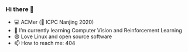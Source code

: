 ### Hi there 👋

<!--
**pyqjw/pyqjw** is a ✨ _special_ ✨ repository because its `README.md` (this file) appears on your GitHub profile.

Here are some ideas to get you started:
- 💻 ACMer (🥈 ICPC Nanjing 2020)
- 🔭 I’m currently working on ...
- 🌱 I’m currently learning ...
- 👯 I’m looking to collaborate on ...
- 🤔 I’m looking for help with ...
- 💬 Ask me about ...
- 📫 How to reach me: ...
- 😄 Pronouns: ...
- ⚡ Fun fact: ...
-->
- 💻 ACMer (🥈 ICPC Nanjing 2020)
- 🌱 I’m currently learning Computer Vision and Reinforcement Learning
- 😄 Love Linux and open source software
- 📫 How to reach me: 404
